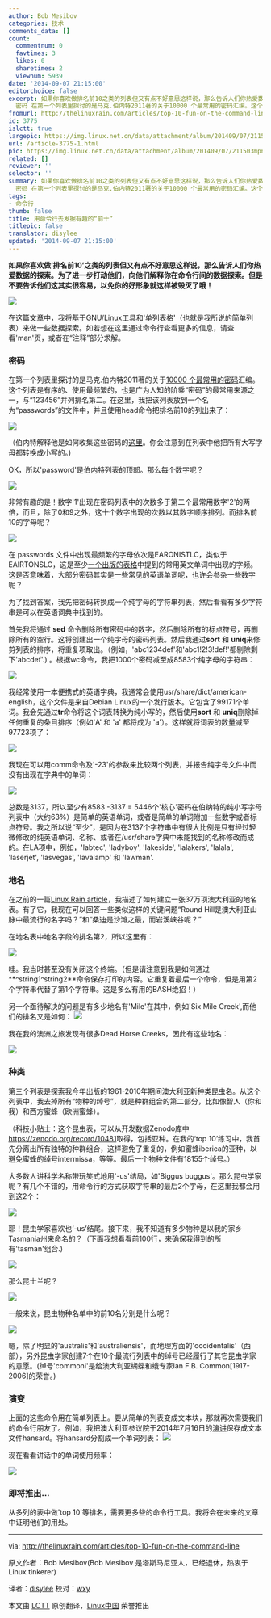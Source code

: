 ```yaml
---
author: Bob Mesibov
categories: 技术
comments_data: []
count:
  commentnum: 0
  favtimes: 3
  likes: 0
  sharetimes: 2
  viewnum: 5939
date: '2014-09-07 21:15:00'
editorchoice: false
excerpt: 如果你喜欢做排名前10之类的列表但又有点不好意思这样说，那么告诉人们你热爱数据的探索。为了进一步打动他们，向他们解释你在命令行间的数据探索。但是不要告诉他们这其实很容易，以免你的好形象就这样被毁灭了哦！  在这篇文章中，我将基于GNU/Linux工具和'单列表格'（也就是我所说的简单列表）来做一些数据探索。如若想在这里通过命令行查看更多的信息，请查看'man'页，或者在注释部分求解。
  密码 在第一个列表里探讨的是马克.伯内特2011著的关于10000 个最常用的密码汇编。这个列表是有序的、使用最频繁的，也是广为人知的阶乘密码的
fromurl: http://thelinuxrain.com/articles/top-10-fun-on-the-command-line
id: 3775
islctt: true
largepic: https://img.linux.net.cn/data/attachment/album/201409/07/211503mpnjpzz2e0iizl2b.jpeg
url: /article-3775-1.html
pic: https://img.linux.net.cn/data/attachment/album/201409/07/211503mpnjpzz2e0iizl2b.jpeg.thumb.jpg
related: []
reviewer: ''
selector: ''
summary: 如果你喜欢做排名前10之类的列表但又有点不好意思这样说，那么告诉人们你热爱数据的探索。为了进一步打动他们，向他们解释你在命令行间的数据探索。但是不要告诉他们这其实很容易，以免你的好形象就这样被毁灭了哦！  在这篇文章中，我将基于GNU/Linux工具和'单列表格'（也就是我所说的简单列表）来做一些数据探索。如若想在这里通过命令行查看更多的信息，请查看'man'页，或者在注释部分求解。
  密码 在第一个列表里探讨的是马克.伯内特2011著的关于10000 个最常用的密码汇编。这个列表是有序的、使用最频繁的，也是广为人知的阶乘密码的
tags:
- 命令行
thumb: false
title: 用命令行去发掘有趣的“前十”
titlepic: false
translator: disylee
updated: '2014-09-07 21:15:00'
---
```


**如果你喜欢做‘排名前10’之类的列表但又有点不好意思这样说，那么告诉人们你热爱数据的探索。为了进一步打动他们，向他们解释你在命令行间的数据探索。但是不要告诉他们这其实很容易，以免你的好形象就这样被毁灭了哦！**


**![](/data/attachment/album/201409/07/211503mpnjpzz2e0iizl2b.jpeg)**


在这篇文章中，我将基于GNU/Linux工具和'单列表格'（也就是我所说的简单列表）来做一些数据探索。如若想在这里通过命令行查看更多的信息，请查看'man'页，或者在“注释”部分求解。


### 密码


在第一个列表里探讨的是马克.伯内特2011著的关于[10000 个最常用的密码](https://xato.net/passwords/more-top-worst-passwords/#.U8eD13AvDy0)汇编。这个列表是有序的、使用最频繁的，也是广为人知的阶乘“密码”的最常用来源之一，与“123456”并列排名第二。在这里，我把该列表放到一个名为“passwords”的文件中，并且使用head命令把排名前10的列出来了：


![](/data/attachment/album/201409/07/211514vtm8iacm42mksu86.png)


（伯内特解释他是如何收集这些密码的[这里](https://xato.net/passwords/how-i-collect-passwords/#.U8eEdnAvDy0)。你会注意到在列表中他把所有大写字母都转换成小写的。)


OK，所以'password'是伯内特列表的顶部。那么每个数字呢？


![](/data/attachment/album/201409/07/211519a1fkttmbgms1khm1.png)


非常有趣的是！数字'1'出现在密码列表中的次数多于第二个最常用数字'2'的两倍，而且，除了0和9之外，这十个数字出现的次数以其数字顺序排列。而排名前10的字母呢？


![](/data/attachment/album/201409/07/211523gfongnxogwxnilxf.png)


在 passwords 文件中出现最频繁的字母依次是EARONISTLC，类似于EAIRTONSLC，这是至少[一个出版的表格](http://www.rinkworks.com/words/letterfreq.shtml)中提到的常用英文单词中出现的字频。这是否意味着，大部分密码其实是一些常见的英语单词呢，也许会参杂一些数字呢？


为了找到答案，我先把密码转换成一个纯字母的字符串列表，然后看看有多少字符串是可以在英语词典中找到的。


首先我将通过 **sed** 命令删除所有密码中的数字，然后删除所有的标点符号，再删除所有的空行。这将创建出一个纯字母的密码列表。然后我通过**sort** 和 **uniq**来修剪列表的排序，将重复项取出。（例如，'abc1234def'和'abc1!2!3!def!'都剔除剩下'abcdef'.) 。根据wc命令，我把1000个密码减至成8583个纯字母的字符串：


![](/data/attachment/album/201409/07/211524slvbuwbjj23vqgrz.png)


我经常使用一本便携式的英语字典，我通常会使用usr/share/dict/american-english，这个文件是来自Debian Linux的一个发行版本。它包含了99171个单词。我会先通过**tr**命令将这个词表转换为纯小写的，然后使用**sort** 和 **uniq**删除掉任何重复的条目排序（例如'A' 和 'a' 都将成为 'a'）。这样就将词表的数量减至97723项了：


![](/data/attachment/album/201409/07/211527im0ayaan0ya1z1x9.png)


我现在可以用comm命令及'-23'的参数来比较两个列表，并报告纯字母文件中而没有出现在字典中的单词：


![](/data/attachment/album/201409/07/211530ndnhgzdhudbu2d7o.png)


总数是3137，所以至少有8583 -3137 = 5446个'核心'密码在伯纳特的纯小写字母列表中（大约63%）是简单的英语单词，或者是简单的单词附加一些数字或者标点符号。我之所以说“至少”，是因为在3137个字符串中有很大比例是只有经过轻微修改的纯英语单词、名称、或者在/usr/share字典中未能找到的名称修改而成的。在LA项中，例如，'labtec', 'ladyboy', 'lakeside', 'lalakers', 'lalala', 'laserjet', 'lasvegas', 'lavalamp' 和 'lawman'.


### 地名


在之前的一篇[Linux Rain article](http://www.thelinuxrain.com/articles/building-a-gazetteer-table-from-kml-files)，我描述了如何建立一张37万项澳大利亚的地名表。有了它，我现在可以回答一些类似这样的关键问题“Round Hill是澳大利亚山脉中最流行的名字吗？”和“桑迪是沙滩之最，而岩溪峡谷呢？”


在地名表中地名字段的排名第2，所以这里有：


![](/data/attachment/album/201409/07/211539vigkqz8fuqfqnasj.png)


哇。我当时甚至没有关闭这个终端。（但是请注意到我是如何通过**^string1^string2**命令保存打印的内容。它重复着最后一个命令，但是用第2个字符串代替了第1个字符串。这是多么有用的BASH绝招！）


另一个亟待解决的问题是有多少地名有'Mile'在其中，例如'Six Mile Creek',而他们的排名又是如何： ![](/data/attachment/album/201409/07/211542meet7o7277mvosoi.png)


我在我的澳洲之旅发现有很多Dead Horse Creeks，因此有这些地名：


![](/data/attachment/album/201409/07/211547ldzr9etenh0r11kt.png)


### 种类


第三个列表是探索我今年出版的1961-2010年期间澳大利亚新种类昆虫名。从这个列表中，我去掉所有“物种的绰号”，就是种群组合的第二部分，比如像智人（你和我）和西方蜜蜂（欧洲蜜蜂）。


（科技小贴士：这个昆虫表，可以从开发数据Zenodo库中<https://zenodo.org/record/10481>取得，包括亚种。在我的‘top 10’练习中，我首先分离出所有独特的种群组合，这样避免了重复的，例如蜜蜂iberica的亚种，以避免蜜蜂的绰号intermissa，等等。最后一个物种文件有18155个绰号。）


大多数人讲科学名称带玩笑式地用'-us'结局，如'Biggus buggus'。那么昆虫学家呢？有几个不错的，用命令行的方式获取字符串的最后2个字母，在这里我都会用到这2个：


![](/data/attachment/album/201409/07/211551xtj9f4rujff9djjf.png)


耶！昆虫学家喜欢也‘-us’结尾。接下来，我不知道有多少物种是以我的家乡Tasmania州来命名的？（下面我想看看前100行，来确保我得到的所有'tasman'组合.)


![](/data/attachment/album/201409/07/211552aba468lkfjo8yaxx.png)


那么昆士兰呢？


![](/data/attachment/album/201409/07/211554ntodikx2rkrvrr2m.png)


一般来说，昆虫物种名单中的前10名分别是什么呢？


![](/data/attachment/album/201409/07/211559zdw0fgjedq2f2jjb.png)


嗯，除了明显的'australis'和'australiensis'，而地理方面的'occidentalis'（西部），另外昆虫学家创建7个在10个最流行列表中的绰号已经履行了其它昆虫学家的意愿。(绰号'commoni'是给澳大利亚蝴蝶和蛾专家Ian F.B. Common[1917-2006]的荣誉。)


### 演变


上面的这些命令用在简单列表上。要从简单的列表变成文本块，那就再次需要我们的命令行朋友了。例如，我把澳大利亚参议院于2014年7月16日的[演讲](http://parlinfo.aph.gov.au/parlInfo/search/display/display.w3p;db=CHAMBER;id=chamber%2Fhansards%2F232fa1a8-d7e8-4b22-9018-1a99b5a96812%2F0025;query=Id%3A%22chamber%2Fhansards%2F232fa1a8-d7e8-4b22-9018-1a99b5a96812%2F0000%22)保存成文本文件hansard。将hansard分割成一个单词列表： ![](/data/attachment/album/201410/05/105625yhl3rw4u34ue6ak3.png)


现在看看讲话中的单词使用频率：


![](/data/attachment/album/201409/07/211612dnekblrncd3dnseb.png)


### 即将推出...


从多列的表中做'top 10'等排名，需要更多些的命令行工具。我将会在未来的文章中证明他们的用处。




---


via: <http://thelinuxrain.com/articles/top-10-fun-on-the-command-line>


原文作者：Bob Mesibov(Bob Mesibov 是塔斯马尼亚人，已经退休，热衷于 Linux tinkerer)


译者：[disylee](https://github.com/disylee) 校对：[wxy](https://github.com/wxy)


本文由 [LCTT](https://github.com/LCTT/TranslateProject) 原创翻译，[Linux中国](http://linux.cn/) 荣誉推出